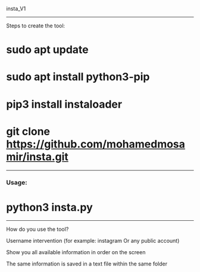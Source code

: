  insta_V1
______________________________________


 Steps to create the tool:

# sudo apt update

# sudo apt install python3-pip

# pip3 install instaloader

# git clone https://github.com/mohamedmosamir/insta.git


____________________________________

### Usage:

# python3 insta.py

____________________________________

How do you use the tool?

Username intervention (for example: instagram Or any public account)

Show you all available information in order on the screen

The same information is saved in a text file within the same folder


